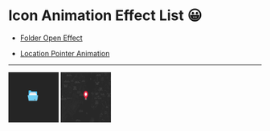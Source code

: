 # Icon Animation Effect List 😀

- [Folder Open Effect](https://github.com/jshacker9999/dev/tree/main/icon/folder-open-effect)

- [Location Pointer Animation](https://github.com/jshacker9999/dev/tree/main/icon/location-pointer-animation)

---

[<img src="../gifs/icon/folder-open-effect.gif" width="100px" height="100px">](https://github.com/jshacker9999/dev/tree/main/icon/folder-open-effect)
[<img src="../gifs/icon/location-pointer-animation.gif" width="100px" height="100px">](https://github.com/jshacker9999/dev/tree/main/icon/location-pointer-animation)
